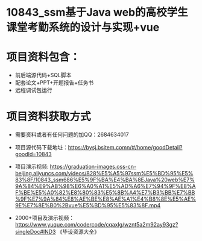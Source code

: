 # 10843_ssm基于Java web的高校学生课堂考勤系统的设计与实现+vue
 
# 项目资料包含：
* 前后端源代码+SQL脚本
* 配套论文+PPT+开题报告+任务书
* 远程调试包运行

# 项目资料获取方式
* 需要资料或者有任何问题的加QQ：2684634017

* 项目源代码下载地址：https://bysj.bsitem.comn/#/home/goodDetail?goodId=10843

* 项目演示视频:  https://graduation-images.oss-cn-beijing.aliyuncs.com/videos/828%E5%A5%97ssm%E5%BD%95%E5%83%8F/10843_ssm686%E5%9F%BA%E4%BA%8EJava%20web%E7%9A%84%E9%AB%98%E6%A0%A1%E5%AD%A6%E7%94%9F%E8%AF%BE%E5%A0%82%E8%80%83%E5%8B%A4%E7%B3%BB%E7%BB%9F%E7%9A%84%E8%AE%BE%E8%AE%A1%E4%B8%8E%E5%AE%9E%E7%8E%B0%2Bvue%E5%BD%95%E5%83%8F.mp4


* 2000+项目及演示视频：https://www.yuque.com/codercode/cqaxlg/wznt5a2m92ay93gz?singleDoc#lND3 《毕设资源大全》





